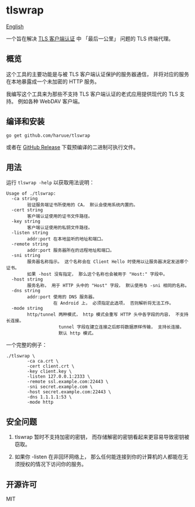 tlswrap
==========
[English](README.md)

一个旨在解决 [TLS 客户端认证](https://blog.cloudflare.com/introducing-tls-client-auth/)
中 「最后一公里」 问题的 TLS 终端代理。


## 概览

这个工具的主要功能是与被 TLS 客户端认证保护的服务器通信，
并将对应的服务在本地暴露成一个未加密的 HTTP 服务。

我编写这个工具来为那些不支持 TLS 客户端认证的老式应用提供现代的 TLS 支持。
例如各种 WebDAV 客户端。


## 编译和安装

```
go get github.com/haruue/tlswrap
```

或者在
[GitHub Release](https://github.com/haruue/tlswrap/releases/latest)
下载预编译的二进制可执行文件。

## 用法

运行 `tlswrap -help` 以获取用法说明：

```
Usage of ./tlswrap:
  -ca string
        验证服务端证书所使用的 CA， 默认会使用系统内置的。
  -cert string
        客户端认证使用的证书文件路径。
  -key string
        客户端认证使用的私钥文件路径。
  -listen string
        addr:port 在本地监听的地址和端口。
  -remote string
        addr:port 服务器所在的远程地址和端口。
  -sni string
        服务器名称指示。 这个名称会在 Client Hello 时使用以让服务器决定发送哪个证书。
        如果 -host 没有指定， 那么这个名称也会被用于 "Host:" 字段中。
  -host string
        服务名称， 用于 HTTP 头中的 "Host" 字段， 默认使用与 -sni 相同的名称。
  -dns string
        addr:port 使用的 DNS 服务器。
                  在 Android 上， 必须指定此选项， 否则解析将无法工作。
  -mode string
        http/tunnel 两种模式， http 模式会重写 HTTP 头中各字段的内容， 不支持长连接。
                    tunnel 字段在建立连接之后即将数据原样传输， 支持长连接。
                    默认 http 模式。
```

一个完整的例子：

```shell
./tlswrap \
        -ca ca.crt \
        -cert client.crt \
        -key client.key \
        -listen 127.0.0.1:2333 \
        -remote ssl.example.com:22443 \
        -sni secret.example.com \
        -host secret.example.com:22443 \
        -dns 1.1.1.1:53 \
        -mode http
```


## 安全问题

1. tlswrap 暂时不支持加密的密钥， 而存储解密的密钥看起来更容易导致密钥被窃取。

2. 如果你 -listen 在非回环网络上，
   那么任何能连接到你的计算机的人都能在无须授权的情况下访问你的服务。


## 开源许可

MIT


